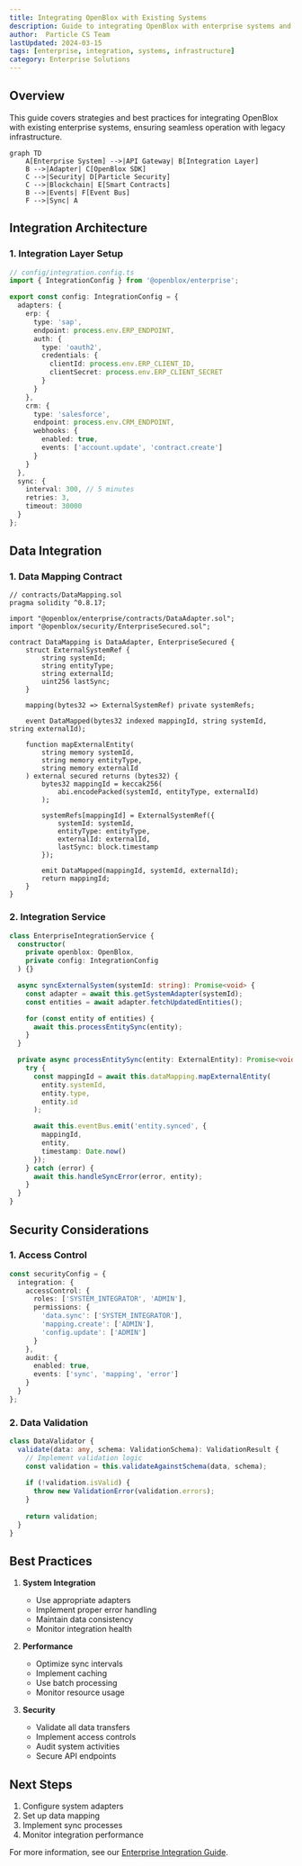 ```yaml
---
title: Integrating OpenBlox with Existing Systems
description: Guide to integrating OpenBlox with enterprise systems and legacy infrastructure
author:  Particle CS Team
lastUpdated: 2024-03-15
tags: [enterprise, integration, systems, infrastructure]
category: Enterprise Solutions
---
```


## Overview

This guide covers strategies and best practices for integrating OpenBlox with existing enterprise systems, ensuring seamless operation with legacy infrastructure.

```mermaid
graph TD
    A[Enterprise System] -->|API Gateway| B[Integration Layer]
    B -->|Adapter| C[OpenBlox SDK]
    C -->|Security| D[Particle Security]
    C -->|Blockchain| E[Smart Contracts]
    B -->|Events| F[Event Bus]
    F -->|Sync| A
```

## Integration Architecture

### 1. Integration Layer Setup

```typescript
// config/integration.config.ts
import { IntegrationConfig } from '@openblox/enterprise';

export const config: IntegrationConfig = {
  adapters: {
    erp: {
      type: 'sap',
      endpoint: process.env.ERP_ENDPOINT,
      auth: {
        type: 'oauth2',
        credentials: {
          clientId: process.env.ERP_CLIENT_ID,
          clientSecret: process.env.ERP_CLIENT_SECRET
        }
      }
    },
    crm: {
      type: 'salesforce',
      endpoint: process.env.CRM_ENDPOINT,
      webhooks: {
        enabled: true,
        events: ['account.update', 'contract.create']
      }
    }
  },
  sync: {
    interval: 300, // 5 minutes
    retries: 3,
    timeout: 30000
  }
};
```

## Data Integration

### 1. Data Mapping Contract

```solidity
// contracts/DataMapping.sol
pragma solidity ^0.8.17;

import "@openblox/enterprise/contracts/DataAdapter.sol";
import "@openblox/security/EnterpriseSecured.sol";

contract DataMapping is DataAdapter, EnterpriseSecured {
    struct ExternalSystemRef {
        string systemId;
        string entityType;
        string externalId;
        uint256 lastSync;
    }
    
    mapping(bytes32 => ExternalSystemRef) private systemRefs;
    
    event DataMapped(bytes32 indexed mappingId, string systemId, string externalId);
    
    function mapExternalEntity(
        string memory systemId,
        string memory entityType,
        string memory externalId
    ) external secured returns (bytes32) {
        bytes32 mappingId = keccak256(
            abi.encodePacked(systemId, entityType, externalId)
        );
        
        systemRefs[mappingId] = ExternalSystemRef({
            systemId: systemId,
            entityType: entityType,
            externalId: externalId,
            lastSync: block.timestamp
        });
        
        emit DataMapped(mappingId, systemId, externalId);
        return mappingId;
    }
}
```

### 2. Integration Service

```typescript
class EnterpriseIntegrationService {
  constructor(
    private openblox: OpenBlox,
    private config: IntegrationConfig
  ) {}

  async syncExternalSystem(systemId: string): Promise<void> {
    const adapter = await this.getSystemAdapter(systemId);
    const entities = await adapter.fetchUpdatedEntities();

    for (const entity of entities) {
      await this.processEntitySync(entity);
    }
  }

  private async processEntitySync(entity: ExternalEntity): Promise<void> {
    try {
      const mappingId = await this.dataMapping.mapExternalEntity(
        entity.systemId,
        entity.type,
        entity.id
      );

      await this.eventBus.emit('entity.synced', {
        mappingId,
        entity,
        timestamp: Date.now()
      });
    } catch (error) {
      await this.handleSyncError(error, entity);
    }
  }
}
```

## Security Considerations

### 1. Access Control

```typescript
const securityConfig = {
  integration: {
    accessControl: {
      roles: ['SYSTEM_INTEGRATOR', 'ADMIN'],
      permissions: {
        'data.sync': ['SYSTEM_INTEGRATOR'],
        'mapping.create': ['ADMIN'],
        'config.update': ['ADMIN']
      }
    },
    audit: {
      enabled: true,
      events: ['sync', 'mapping', 'error']
    }
  }
};
```

### 2. Data Validation

```typescript
class DataValidator {
  validate(data: any, schema: ValidationSchema): ValidationResult {
    // Implement validation logic
    const validation = this.validateAgainstSchema(data, schema);
    
    if (!validation.isValid) {
      throw new ValidationError(validation.errors);
    }
    
    return validation;
  }
}
```

## Best Practices

1. **System Integration**
   - Use appropriate adapters
   - Implement proper error handling
   - Maintain data consistency
   - Monitor integration health

2. **Performance**
   - Optimize sync intervals
   - Implement caching
   - Use batch processing
   - Monitor resource usage

3. **Security**
   - Validate all data transfers
   - Implement access controls
   - Audit system activities
   - Secure API endpoints

## Next Steps

1. Configure system adapters
2. Set up data mapping
3. Implement sync processes
4. Monitor integration performance

For more information, see our [Enterprise Integration Guide](../guides/enterprise-integration.md). 